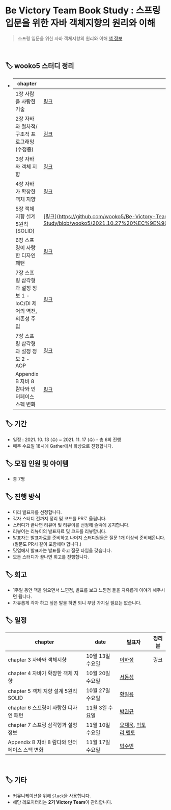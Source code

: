 # Be Victory Team Book Study : 스프링 입문을 위한 자바 객체지향의 원리와 이해

> 스프링 입문을 위한 자바 객체지향의 원리와 이해
> [책 정보](http://www.yes24.com/Product/Goods/17350624)

<br/>

## 🏷 wooko5 스터디 정리

- | chapter                                                      | 링크                                                         |
  | ------------------------------------------------------------ | ------------------------------------------------------------ |
  | 1장 사람을 사랑한 기술                                       | [링크](https://github.com/wooko5/OOP-In-Spring/blob/main/2021.09.29%20%EC%9E%90%EB%B0%94%20%EC%8A%A4%ED%94%84%EB%A7%81%20%EC%8A%A4%ED%84%B0%EB%94%94%201%EC%9E%A5.md) |
  | 2장 자바와 절차적/구조적 프로그래밍 (수정중)                 | [링크](https://github.com/wooko5/OOP-In-Spring/blob/main/2021.10.06%20%EC%9E%90%EB%B0%94%20%EC%8A%A4%ED%94%84%EB%A7%81%20%EC%8A%A4%ED%84%B0%EB%94%94%202%EC%9E%A5.md) |
  | 3장 자바와 객체 지향                                         | [링크](https://github.com/wooko5/OOP-In-Spring/blob/main/2021.10.13%20%EC%9E%90%EB%B0%94%20%EC%8A%A4%ED%94%84%EB%A7%81%20%EC%8A%A4%ED%84%B0%EB%94%94%203%EC%9E%A5.md) |
  | 4장 자바가 확장한 객체 지향                                  | [링크](https://github.com/wooko5/OOP-In-Spring/blob/main/2021.10.20%20%EC%9E%90%EB%B0%94%20%EC%8A%A4%ED%94%84%EB%A7%81%20%EC%8A%A4%ED%84%B0%EB%94%94%204%EC%9E%A5.md) |
  | 5장 객체 지향 설계 5원칙(SOLID)                              | [링크](https://github.com/wooko5/Be-Victory-Team-Book-Study/blob/wooko5/2021.10.27%20%EC%9E%90%EB%B0%94%20%EC%8A%A4%ED%94%84%EB%A7%81%20%EC%8A%A4%ED%84%B0%EB%94%94%205%EC%9E%A5.md                                                             |
  | 6장 스프링이 사랑한 디자인 패턴                              | [링크](https://github.com/wooko5/Be-Victory-Team-Book-Study/blob/wooko5/2021.11.03%20%EC%9E%90%EB%B0%94%20%EC%8A%A4%ED%94%84%EB%A7%81%20%EC%8A%A4%ED%84%B0%EB%94%94%206%EC%9E%A5.md)                                                             |
  | 7장 스프링 삼각형과 설정 정보 1 - IoC/DI 제어의 역전, 의존성 주입 | [링크](https://github.com/wooko5/Be-Victory-Team-Book-Study/blob/wooko5/2021.11.10%20%EC%9E%90%EB%B0%94%20%EC%8A%A4%ED%94%84%EB%A7%81%20%EC%8A%A4%ED%84%B0%EB%94%94%207%EC%9E%A5.md)                                                              |
  | 7장 스프링 삼각형과 설정 정보 2 - AOP                        | [링크](https://github.com/wooko5/Be-Victory-Team-Book-Study/blob/wooko5/2021.11.10%20%EC%9E%90%EB%B0%94%20%EC%8A%A4%ED%94%84%EB%A7%81%20%EC%8A%A4%ED%84%B0%EB%94%94%207%EC%9E%A5.md)                                                              |
  | Appendix B 자바 8 람다와 인터페이스 스펙 변화                |[링크](https://github.com/wooko5/Be-Victory-Team-Book-Study/blob/wooko5/2021.11.17%20%EC%9E%90%EB%B0%94%20%EC%8A%A4%ED%94%84%EB%A7%81%20%EC%8A%A4%ED%84%B0%EB%94%94%20%EB%B6%80%EB%A1%9DB.md)                                                              |


## 🏷 기간

- 일정 : 2021. 10. 13 (수) ~ 2021. 11. 17 (수) - 총 6회 진행
- 매주 수요일 18시에 Gather에서 화상으로 진행합니다.

## 🏷 모집 인원 및 아이템

- 총 7명

## 🏷 진행 방식

- 미리 발표자를 선정합니다.
- 각자 스터디 전까지 정리 및 코드를 PR로 올립니다.
- 스터디가 끝나면 리뷰어 및 리뷰이를 선정해 슬랙에 공지합니다.
- 리뷰어는 리뷰이의 발표자료 및 코드를 리뷰합니다.
- 발표자는 발표자료를 준비하고 나머지 스터디원들은 질문 1개 이상씩 준비해옵니다. (질문도 PR시 같이 포함해야 합니다.)
- 밋업에서 발표자는 발표를 하고 질문 타임을 갖습니다.
- 모든 스터디가 끝나면 회고를 진행합니다.

## 🏷 회고

- 1주일 동안 책을 읽으면서 느낀점, 발표를 보고 느낀점 들을 자유롭게 이야기 해주시면 됩니다.
- 자유롭게 각자 하고 싶은 말을 하면 되니 부담 가지실 필요는 없습니다.

## 🏷 일정

| chapter                                       | date             | 발표자                                                                             | 정리본 |
| --------------------------------------------- | ---------------- | ---------------------------------------------------------------------------------- | :----: |
| chapter 3 자바와 객체지향                     | 10월 13일 수요일 | [이하정](https://github.com/healtheefart)                                          |  링크  |
| chapter 4 자바가 확장한 객체 지향             | 10월 20일 수요일 | [서동성](https://github.com/sds1vrk)                                               |        |
| chapter 5 객체 지향 설계 5원칙 SOLID          | 10월 27일 수요일 | [황일용](https://github.com/dlfdyd96)                                              |        |
| chapter 6 스프링이 사랑한 디자인 패턴         | 11월 3일 수요일  | [박권규](https://github.com/Kwonkyu)                                               |        |
| chapter 7 스프링 삼각형과 설정 정보           | 11월 10일 수요일 | [오재욱](https://github.com/wooko5), [빅토리 멘토](https://github.com/VictoryPark) |        |
| Appendix B 자바 8 람다와 인터페이스 스펙 변화 | 11월 17일 수요일 | [박수빈](https://github.com/suebeen)                                               |        |

<br/>

## 🏷 기타

- 커뮤니케이션을 위해 `Slack`을 사용합니다.
- 해당 레포지터리는 **2기 Victory Team**이 관리합니다.
